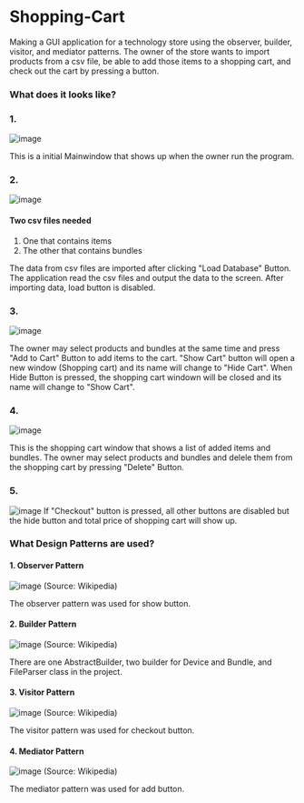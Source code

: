 # Shopping-Cart
Making a GUI application for a technology store using the observer, builder, visitor, and mediator patterns.
The owner of the store wants to import products from a csv file, be able to add those items to a shopping cart, and check out the cart by pressing a button.

### What does it looks like?
### 1.
![image](https://user-images.githubusercontent.com/48369187/57421711-c5643a00-71da-11e9-8ada-3b2dbf0cb691.png)

This is a initial Mainwindow that shows up when the owner run the program.

### 2.
![image](https://user-images.githubusercontent.com/48369187/57421877-9e5a3800-71db-11e9-909d-5880c58d23ec.png)

#### Two csv files needed
1. One that contains items
2. The other that contains bundles

The data from csv files are imported after clicking "Load Database" Button. The application read the csv files and output the data to the screen. After importing data, load button is disabled.

### 3.
![image](https://user-images.githubusercontent.com/48369187/57421920-d5304e00-71db-11e9-9cb2-3481c89f50e9.png)

The owner may select products and bundles at the same time and press "Add to Cart" Button to add items to the cart. "Show Cart" button will open a new window (Shopping cart) and its name will change to "Hide Cart". When Hide Button is pressed, the shopping cart windown will be closed and its name will change to "Show Cart".

### 4.
![image](https://user-images.githubusercontent.com/48369187/57421983-24767e80-71dc-11e9-965a-8ebcf06ccdfe.png)

This is the shopping cart window that shows a list of added items and bundles. The owner may select products and bundles and delele them from the shopping cart by pressing "Delete" Button.

### 5.
![image](https://user-images.githubusercontent.com/48369187/57427755-6232d180-71f3-11e9-8a03-d7d3b9ff7d68.png)
If "Checkout" button is pressed, all other buttons are disabled but the hide button and total price of shopping cart will show up.

### What Design Patterns are used?
#### 1. Observer Pattern

![image](https://user-images.githubusercontent.com/48369187/57428126-f18cb480-71f4-11e9-82ec-70ef775f65dc.png)
(Source: Wikipedia)

The observer pattern was used for show button.

#### 2. Builder Pattern

![image](https://user-images.githubusercontent.com/48369187/57428173-2436ad00-71f5-11e9-92b5-352986fc188b.png)
(Source: Wikipedia)

There are one AbstractBuilder, two builder for Device and Bundle, and FileParser class in the project.

#### 3. Visitor Pattern

![image](https://user-images.githubusercontent.com/48369187/57428182-30226f00-71f5-11e9-87a9-3af18c2c75bc.png)
(Source: Wikipedia)

The visitor pattern was used for checkout button.

#### 4. Mediator Pattern

![image](https://user-images.githubusercontent.com/48369187/57428197-44ff0280-71f5-11e9-85c8-ff44e8b1e6b9.png)
(Source: Wikipedia)

The mediator pattern was used for add button.

